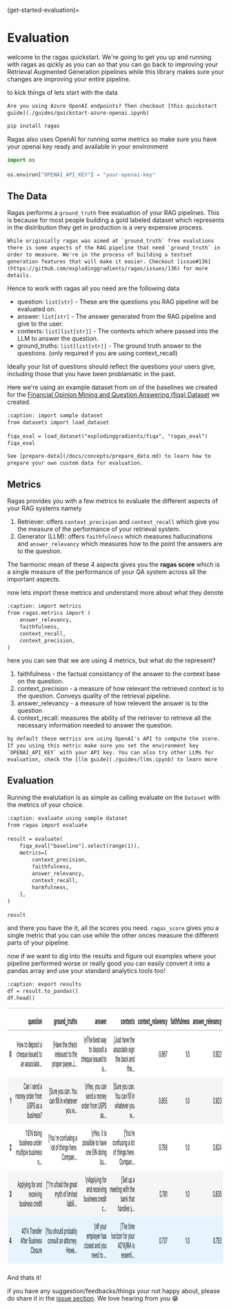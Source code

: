 (get-started-evaluation)=
# Evaluation

welcome to the ragas quickstart. We're going to get you up and running with ragas as qickly as you can so that you can go back to improving your Retrieval Augmented Generation pipelines while this library makes sure your changes are improving your entire pipeline.

to kick things of lets start with the data

```{note}
Are you using Azure OpenAI endpoints? Then checkout [this quickstart guide](./guides/quickstart-azure-openai.ipynb)
```

```bash
pip install ragas
```

Ragas also uses OpenAI for running some metrics so make sure you have your openai key ready and available in your environment
```python
import os

os.environ["OPENAI_API_KEY"] = "your-openai-key"
```
## The Data

Ragas performs a `ground_truth` free evaluation of your RAG pipelines. This is because for most people building a gold labeled dataset which represents in the distribution they get in production is a very expensive process.

```{note}
While originially ragas was aimed at `ground_truth` free evalutions there is some aspects of the RAG pipeline that need `ground_truth` in order to measure. We're in the process of building a testset generation features that will make it easier. Checkout [issue#136](https://github.com/explodinggradients/ragas/issues/136) for more details.
```

Hence to work with ragas all you need are the following data
- question: `list[str]` - These are the questions you RAG pipeline will be evaluated on. 
- answer: `list[str]` - The answer generated from the RAG pipeline and give to the user.
- contexts: `list[list[str]]` - The contexts which where passed into the LLM to answer the question.
- ground_truths: `list[list[str]]` - The ground truth answer to the questions. (only required if you are using context_recall)

Ideally your list of questions should reflect the questions your users give, including those that you have been problamatic in the past.

Here we're using an example dataset from on of the baselines we created for the [Financial Opinion Mining and Question Answering (fiqa) Dataset](https://sites.google.com/view/fiqa/) we created. 


```{code-block} python
:caption: import sample dataset
from datasets import load_dataset

fiqa_eval = load_dataset("explodinggradients/fiqa", "ragas_eval")
fiqa_eval
```

```{seealso}
See [prepare-data](/docs/concepts/prepare_data.md) to learn how to prepare your own custom data for evaluation.

```
## Metrics

Ragas provides you with a few metrics to evaluate the different aspects of your RAG systems namely

1. Retriever: offers `context_precision` and `context_recall` which give you the measure of the performance of your retrieval system. 
2. Generator (LLM): offers `faithfulness` which measures hallucinations and `answer_relevancy` which measures how to the point the answers are to the question.

The harmonic mean of these 4 aspects gives you the **ragas score** which is a single measure of the performance of your QA system across all the important aspects.

now lets import these metrics and understand more about what they denote

```{code-block} python
:caption: import metrics
from ragas.metrics import (
    answer_relevancy,
    faithfulness,
    context_recall,
    context_precision,
)
```
here you can see that we are using 4 metrics, but what do the represent?

1. faithfulness - the factual consistancy of the answer to the context base on the question.
2. context_precision - a measure of how relevant the retrieved context is to the question. Conveys quality of the retrieval pipeline.
3. answer_relevancy - a measure of how relevent the answer is to the question
4. context_recall: measures the ability of the retriever to retrieve all the necessary information needed to answer the question. 


```{note}
by default these metrics are using OpenAI's API to compute the score. If you using this metric make sure you set the environment key `OPENAI_API_KEY` with your API key. You can also try other LLMs for evaluation, check the [llm guide](./guides/llms.ipynb) to learn more
```

## Evaluation

Running the evalutation is as simple as calling evaluate on the `Dataset` with the metrics of your choice.

```{code-block} python
:caption: evaluate using sample dataset
from ragas import evaluate

result = evaluate(
    fiqa_eval["baseline"].select(range(1)),
    metrics=[
        context_precision,
        faithfulness,
        answer_relevancy,
        context_recall,
        harmfulness,
    ],
)

result
```
and there you have the it, all the scores you need. `ragas_score` gives you a single metric that you can use while the other onces measure the different parts of your pipeline.

now if we want to dig into the results and figure out examples where your pipeline performed worse or really good you can easily convert it into a pandas array and use your standard analytics tools too!

```{code-block} python
:caption: export results
df = result.to_pandas()
df.head()
```
<p align="left">
<img src="../_static/imgs/quickstart-output.png" alt="quickstart-outputs" width="800" height="600" />
</p>

And thats it!

if you have any suggestion/feedbacks/things your not happy about, please do share it in the [issue section](https://github.com/explodinggradients/ragas/issues). We love hearing from you 😁
